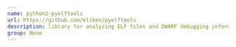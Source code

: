 ```yaml
---
name: python2-pyelftools
url: https://github.com/eliben/pyelftools
description: library for analyzing ELF files and DWARF debugging information. URL : https://github.com/eliben/pyelftools Groups : None
group: None
---
```

